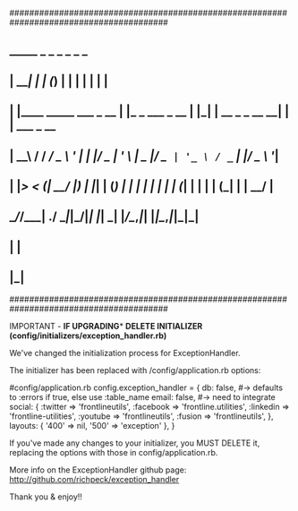 ########################################################################################
##  _____                   _   _               _   _                 _ _             ##
## |  ___|                 | | (_)             | | | |               | | |            ##
## | |____  _____ ___ _ __ | |_ _  ___  _ __   | |_| | __ _ _ __   __| | | ___ _ __   ##
## |  __\ \/ / __/ _ \ '_ \| __| |/ _ \| '_ \  |  _  |/ _` | '_ \ / _` | |/ _ \ '__|  ##
## | |___>  < (_|  __/ |_) | |_| | (_) | | | | | | | | (_| | | | | (_| | |  __/ |     ##
## \____/_/\_\___\___| .__/ \__|_|\___/|_| |_| \_| |_/\__,_|_| |_|\__,_|_|\___|_|     ## 
##                   | |                                                              ##
##                  |_|                                                               ##
########################################################################################

IMPORTANT -
**IF UPGRADING***
**DELETE INITIALIZER (config/initializers/exception_handler.rb)**

We've changed the initialization process for ExceptionHandler.

The initializer has been replaced with /config/application.rb
options:

#config/application.rb
config.exception_handler = {
	db:   	false, #-> defaults to :errors if true, else use :table_name
	email: 	false, #-> need to integrate
	social: {
	    :twitter 	=> 	'frontlineutils',
	    :facebook 	=> 	'frontline.utilities',
	    :linkedin 	=> 	'frontline-utilities',
	    :youtube 	=>	'frontlineutils',
	    :fusion 	=> 	'frontlineutils',
	},
	layouts: {
	    '400' => nil,
	    '500' => 'exception'
	},
}

If you've made any changes to your initializer,
you MUST DELETE it, replacing the options with
those in config/application.rb.

More info on the ExceptionHandler github page:
http://github.com/richpeck/exception_handler

Thank you & enjoy!!